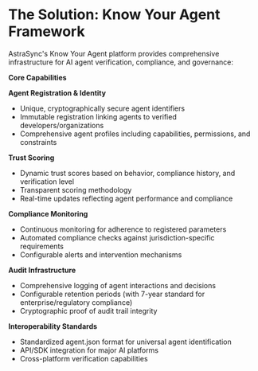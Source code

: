 # The Solution: Know Your Agent Framework

AstraSync's Know Your Agent platform provides comprehensive infrastructure for AI agent verification, compliance, and governance:

**Core Capabilities**

**Agent Registration & Identity**

* Unique, cryptographically secure agent identifiers
* Immutable registration linking agents to verified developers/organizations
* Comprehensive agent profiles including capabilities, permissions, and constraints

**Trust Scoring**

* Dynamic trust scores based on behavior, compliance history, and verification level
* Transparent scoring methodology
* Real-time updates reflecting agent performance and compliance

**Compliance Monitoring**

* Continuous monitoring for adherence to registered parameters
* Automated compliance checks against jurisdiction-specific requirements
* Configurable alerts and intervention mechanisms

**Audit Infrastructure**

* Comprehensive logging of agent interactions and decisions
* Configurable retention periods (with 7-year standard for enterprise/regulatory compliance)
* Cryptographic proof of audit trail integrity

**Interoperability Standards**

* Standardized agent.json format for universal agent identification
* API/SDK integration for major AI platforms
* Cross-platform verification capabilities
